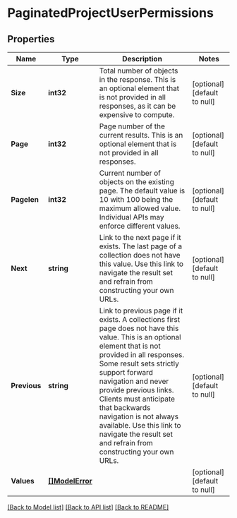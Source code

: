 # PaginatedProjectUserPermissions

## Properties
Name | Type | Description | Notes
------------ | ------------- | ------------- | -------------
**Size** | **int32** | Total number of objects in the response. This is an optional element that is not provided in all responses, as it can be expensive to compute. | [optional] [default to null]
**Page** | **int32** | Page number of the current results. This is an optional element that is not provided in all responses. | [optional] [default to null]
**Pagelen** | **int32** | Current number of objects on the existing page. The default value is 10 with 100 being the maximum allowed value. Individual APIs may enforce different values. | [optional] [default to null]
**Next** | **string** | Link to the next page if it exists. The last page of a collection does not have this value. Use this link to navigate the result set and refrain from constructing your own URLs. | [optional] [default to null]
**Previous** | **string** | Link to previous page if it exists. A collections first page does not have this value. This is an optional element that is not provided in all responses. Some result sets strictly support forward navigation and never provide previous links. Clients must anticipate that backwards navigation is not always available. Use this link to navigate the result set and refrain from constructing your own URLs. | [optional] [default to null]
**Values** | [**[]ModelError**](map.md) |  | [optional] [default to null]

[[Back to Model list]](../README.md#documentation-for-models) [[Back to API list]](../README.md#documentation-for-api-endpoints) [[Back to README]](../README.md)

